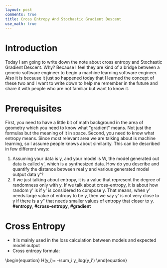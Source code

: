 ```yaml
---
layout: post
comments: true
title: Cross Entropy And Stochastic Gradient Descent
use_math: true
---
```

# Introduction
Today I am going to write down the note about cross entropy and Stochastic Gradient Descent. Why? Because I feel they are kind of a bridge between a generic software engineer to begin a machine learning software engineer. Also it is because it just so happened today that I learned the concept of these two and I want to write down to help me remember in the future and share it with people who are not familiar but want to know it.

# Prerequisites
First, you need to have a little bit of math background in the area of geometry which you need to know what "gradient" means. Not just the formulas but the meaning of it in space. Second, you need to know what entropy means. Since most relevant area we are talking about is machine learning, so I assume people knows about similarity. This can be described in few different ways:
1. Assuming your data is y, and your model is W, the model generated out data is called y', which is a synthesized data. How do you describe and quantify the distance between real y and various generated model output data y'?
2. If we just talking about entropy, it is a value that represent the degree of randomness only with y. If we talk about cross-entropy, it is about how random y' is if y' is considered to compose y. That means, when y' needs large value of entropy to be y, then we say y' is not very close to y if there is a y" that needs smaller values of entropy that closer to y.
__#entropy__, __#cross-entropy__, __#gradient__

# Cross Entropy
* It is mainly used in the loss calculation between models and expected model output
* Cross entropy formula:

\begin{equation}
    H(y_i)= -\sum_i y_ilog(y_i')
\end{equation}
